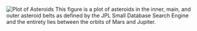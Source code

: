 ![Plot of Asteroids](https://github.com/ZachGermain/DSPS_zgermain/blob/master/HW8_zGermain/eaAlbedoAst.png)
This figure is a plot of asteroids in the inner, main, and outer asteroid belts as defined by the JPL Small Database Search Engine and the entirety lies between the orbits of Mars and Jupiter. 
